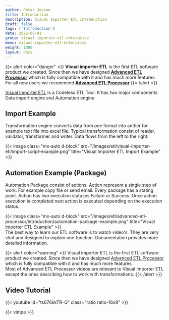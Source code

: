 ```yaml
---
author: Peter Jonson
title: Introduction
description: Visual Importer ETL Introduction
draft: false
tags: ['Introduction']
date: 2022-08-01
group: visual-importer-etl-enterprise
menu: visual-importer-etl-enterprise
weight: 1000
layout: docs
---
```


{{< alert color="danger" >}}
**Visual importer ETL** is the first ETL software product we created.
Since then we have designed **[Advanced ETL Processor](https://www.etl-tools.com/advanced-etl-processor/overview.html)** which is fully compatible with it and has much more features.\
For all new users we recommend **[Advanced ETL Processor](https://www.etl-tools.com/advanced-etl-processor/overview.html)**
{{< /alert >}}

[Visual Importer ETL](https://www.etl-tools.com/visual-importer-etl-standart/overview.html) is a Codeless ETL Tool. It has two major components Data import engine and Automation engine

## Import Example

Transformation engine converts data from one format into anther for example text file into excel file. Typical transformation consist of reader, validator, transformer and writer. Data flows from the left to the right.

{{< image class="mx-auto d-block"  src="/images/etl/visual-importer-etl/import-script-example.png" title="Visual Importer ETL Import Example" >}}

## Automation Example (Package)

Automation Package consist of actions. Action represent a single step of work. For example copy file or send email. Every package has a stating point. Action has two execution statuses Failure or Success. Once action execution is completed next action is executed depending on the execution status.

{{< image class="mx-auto d-block"  src="/images/etl/advanced-etl-processor/introduction/automation-package-example.png" title="Visual Importer ETL Example" >}}
\
The best way to learn our ETL software is to watch video's. They are very shot and designed to explain one function. Documentation provides more detailed information.

{{< alert color="warning" >}}
Visual importer ETL is the first ETL software product we created.
Since then we have designed [Advanced ETL Processor](https://www.etl-tools.com/advanced-etl-processor/overview.html) which is fully compatible with it and has much more features.\
Most of Advanced ETL Processor videos are relevant to Visual Importer ETL except the ones describing how to work with transformations.
{{< /alert >}}

## Video Tutorial

{{< youtube id="ts676kkTR-Q" class="ratio ratio-16x9" >}}

{{< vimpe >}}
